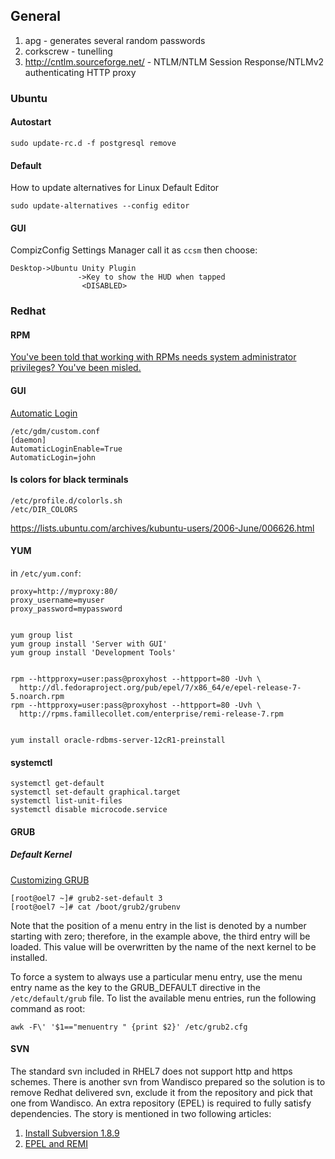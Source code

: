
## General
1. apg - generates several random passwords
2. corkscrew - tunelling
3. http://cntlm.sourceforge.net/ - NTLM/NTLM Session Response/NTLMv2 authenticating HTTP proxy

### Ubuntu
#### Autostart
`sudo update-rc.d -f postgresql remove`

#### Default
How to update alternatives for Linux Default Editor

`sudo update-alternatives --config editor`


#### GUI

CompizConfig Settings Manager call it as `ccsm` then choose:
```
Desktop->Ubuntu Unity Plugin
               ->Key to show the HUD when tapped
                <DISABLED>
```

### Redhat

#### RPM

[You've been told that working with RPMs needs system administrator privileges? You've been misled.](http://www.nordugrid.org/documents/rpm_for_everybody.html)

#### GUI

[Automatic Login](https://access.redhat.com/documentation/en-US/Red_Hat_Enterprise_Linux/7/html/Desktop_Migration_and_Administration_Guide/user-sessions.html#configuring-automatic-login)

    /etc/gdm/custom.conf
    [daemon]
    AutomaticLoginEnable=True
    AutomaticLogin=john

#### ls colors for black terminals

    /etc/profile.d/colorls.sh
    /etc/DIR_COLORS

https://lists.ubuntu.com/archives/kubuntu-users/2006-June/006626.html

#### YUM

in `/etc/yum.conf`:

    proxy=http://myproxy:80/
    proxy_username=myuser
    proxy_password=mypassword


    yum group list
    yum group install 'Server with GUI'
    yum group install 'Development Tools'


    rpm --httpproxy=user:pass@proxyhost --httpport=80 -Uvh \
      http://dl.fedoraproject.org/pub/epel/7/x86_64/e/epel-release-7-5.noarch.rpm
    rpm --httpproxy=user:pass@proxyhost --httpport=80 -Uvh \  
      http://rpms.famillecollet.com/enterprise/remi-release-7.rpm


    yum install oracle-rdbms-server-12cR1-preinstall

#### systemctl

    systemctl get-default
    systemctl set-default graphical.target
    systemctl list-unit-files
    systemctl disable microcode.service


#### GRUB

##### Default Kernel

[Customizing GRUB](https://access.redhat.com/documentation/en-US/Red_Hat_Enterprise_Linux/7/html/System_Administrators_Guide/sec-Customizing_GRUB_2_Menu.html)

    [root@oel7 ~]# grub2-set-default 3
    [root@oel7 ~]# cat /boot/grub2/grubenv 
    
Note that the position of a menu entry in the list is denoted by a number starting with zero; therefore, in the example above, the third entry will be loaded. This value will be overwritten by the name of the next kernel to be installed. 

To force a system to always use a particular menu entry, use the menu entry name as the key to the GRUB_DEFAULT directive in the `/etc/default/grub` file. To list the available menu entries, run the following command as root:

    awk -F\' '$1=="menuentry " {print $2}' /etc/grub2.cfg
    
  
#### SVN
The standard svn included in RHEL7 does not support http and https schemes.
There is another svn from Wandisco prepared so the solution is to remove
Redhat delivered svn, exclude it from the repository and pick that one from Wandisco.
An extra repository (EPEL) is required to fully satisfy dependencies.
The story is mentioned in two following articles:

1. [Install Subversion 1.8.9](http://tecadmin.net/install-subversion-1-8-on-centos-rhel/)
2. [EPEL and REMI](http://tecadmin.net/install-epel-and-remi-repository-on-centos-and-redhat/)
